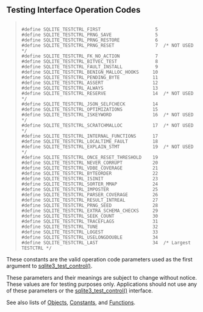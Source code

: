 ## Testing Interface Operation Codes




> ```
> 
> #define SQLITE_TESTCTRL_FIRST                    5
> #define SQLITE_TESTCTRL_PRNG_SAVE                5
> #define SQLITE_TESTCTRL_PRNG_RESTORE             6
> #define SQLITE_TESTCTRL_PRNG_RESET               7  /* NOT USED */
> #define SQLITE_TESTCTRL_FK_NO_ACTION             7
> #define SQLITE_TESTCTRL_BITVEC_TEST              8
> #define SQLITE_TESTCTRL_FAULT_INSTALL            9
> #define SQLITE_TESTCTRL_BENIGN_MALLOC_HOOKS     10
> #define SQLITE_TESTCTRL_PENDING_BYTE            11
> #define SQLITE_TESTCTRL_ASSERT                  12
> #define SQLITE_TESTCTRL_ALWAYS                  13
> #define SQLITE_TESTCTRL_RESERVE                 14  /* NOT USED */
> #define SQLITE_TESTCTRL_JSON_SELFCHECK          14
> #define SQLITE_TESTCTRL_OPTIMIZATIONS           15
> #define SQLITE_TESTCTRL_ISKEYWORD               16  /* NOT USED */
> #define SQLITE_TESTCTRL_SCRATCHMALLOC           17  /* NOT USED */
> #define SQLITE_TESTCTRL_INTERNAL_FUNCTIONS      17
> #define SQLITE_TESTCTRL_LOCALTIME_FAULT         18
> #define SQLITE_TESTCTRL_EXPLAIN_STMT            19  /* NOT USED */
> #define SQLITE_TESTCTRL_ONCE_RESET_THRESHOLD    19
> #define SQLITE_TESTCTRL_NEVER_CORRUPT           20
> #define SQLITE_TESTCTRL_VDBE_COVERAGE           21
> #define SQLITE_TESTCTRL_BYTEORDER               22
> #define SQLITE_TESTCTRL_ISINIT                  23
> #define SQLITE_TESTCTRL_SORTER_MMAP             24
> #define SQLITE_TESTCTRL_IMPOSTER                25
> #define SQLITE_TESTCTRL_PARSER_COVERAGE         26
> #define SQLITE_TESTCTRL_RESULT_INTREAL          27
> #define SQLITE_TESTCTRL_PRNG_SEED               28
> #define SQLITE_TESTCTRL_EXTRA_SCHEMA_CHECKS     29
> #define SQLITE_TESTCTRL_SEEK_COUNT              30
> #define SQLITE_TESTCTRL_TRACEFLAGS              31
> #define SQLITE_TESTCTRL_TUNE                    32
> #define SQLITE_TESTCTRL_LOGEST                  33
> #define SQLITE_TESTCTRL_USELONGDOUBLE           34
> #define SQLITE_TESTCTRL_LAST                    34  /* Largest TESTCTRL */
> 
> ```



These constants are the valid operation code parameters used
as the first argument to [sqlite3\_test\_control()](../c3ref/test_control.html).


These parameters and their meanings are subject to change
without notice. These values are for testing purposes only.
Applications should not use any of these parameters or the
[sqlite3\_test\_control()](../c3ref/test_control.html) interface.


See also lists of
 [Objects](../c3ref/objlist.html),
 [Constants](../c3ref/constlist.html), and
 [Functions](../c3ref/funclist.html).


